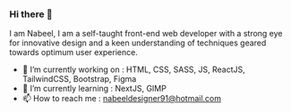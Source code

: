 ### Hi there 👋
I am Nabeel, I am a self-taught front-end web developer with a strong eye for innovative design and a keen understanding of techniques geared towards optimum user experience.

- 🔭 I’m currently working on : HTML, CSS, SASS, JS, ReactJS, TailwindCSS, Bootstrap, Figma
- 🌱 I’m currently learning : NextJS, GIMP
- 📫 How to reach me : nabeeldesigner91@hotmail.com
